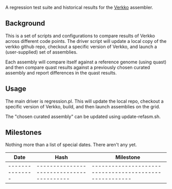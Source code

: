 A regression test suite and historical results for the [Verkko](https://github.com/marbl/verkko) assembler.

## Background

This is a set of scripts and configurations to compare results of Verkko across
different code points.  The driver script will update a local copy of the
verkko github repo, checkout a specific version of Verkko, and launch a
(user-supplied) set of assemblies.

Each assembly will compare itself against a reference genome (using quast)
and then compare quast results against a previously chosen curated assembly
and report differences in the quast results.

## Usage

The main driver is regression.pl.  This will update the local repo, checkout
a specific version of Verkko, build, and then launch assemblies on the grid.

The "chosen curated assembly" can be updated using update-refasm.sh.  

## Milestones

Nothing more than a list of special dates.  There aren't any yet.

Date            | Hash                                     | Milestone
--------------- | ---------------------------------------- | ------------------------------------------------------
--------------- | ---------------------------------------- | ------------------------------------------------------
